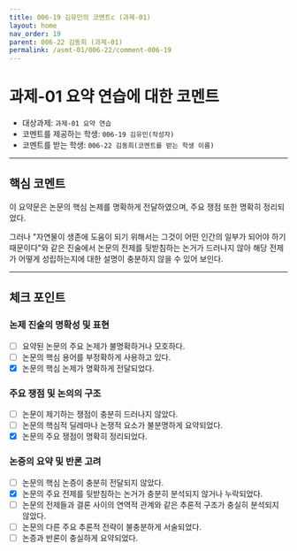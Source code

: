 ```yaml
---
title: 006-19 김유민의 코멘트c (과제-01)
layout: home
nav_order: 19
parent: 006-22 김동희 (과제-01)
permalink: /asmt-01/006-22/comment-006-19
---
```


# 과제-01 요약 연습에 대한 코멘트

- 대상과제: `과제-01 요약 연습`
- 코멘트를 제공하는 학생: `006-19 김유민(작성자)`
- 코멘트를 받는 학생: `006-22 김동희(코멘트를 받는 학생 이름)`

---

## 핵심 코멘트

이 요약문은 논문의 핵심 논제를 명확하게 전달하였으며, 주요 쟁점 또한 명확히 정리되었다.

그러나 "자연물이 생존에 도움이 되기 위해서는 그것이 어떤 인간의 일부가 되어야 하기 때문이다"와 같은 진술에서 논문의 전제를 뒷받침하는 논거가 드러나지 않아 해당 전제가 어떻게 성립하는지에 대한 설명이 충분하지 않을 수 있어 보인다.

---

## 체크 포인트

### 논제 진술의 명확성 및 표현  
- [ ] 요약된 논문의 주요 논제가 불명확하거나 모호하다.  
- [ ] 논문의 핵심 용어를 부정확하게 사용하고 있다.  
- [x] 논문의 핵심 논제가 명확하게 전달되었다.  

### 주요 쟁점 및 논의의 구조  
- [ ] 논문이 제기하는 쟁점이 충분히 드러나지 않았다.  
- [ ] 논문의 핵심적 딜레마나 논쟁적 요소가 불분명하게 요약되었다.  
- [x] 논문의 주요 쟁점이 명확히 정리되었다.  

### 논증의 요약 및 반론 고려  
- [ ] 논문의 핵심 논증이 충분히 전달되지 않았다.  
- [x] 논문의 주요 전제를 뒷받침하는 논거가 충분히 분석되지 않거나 누락되었다.  
- [ ] 논문의 전제들과 결론 사이의 연역적 관계와 같은 추론적 구조가 충실히 분석되지 않았다.  
- [ ] 논문의 다른 주요 추론적 전략이 불충분하게 서술되었다.
- [ ] 논증과 반론이 충실하게 요약되었다. 